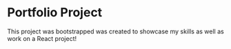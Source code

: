 # Portfolio Project
This project was bootstrapped was created to showcase my skills as well as work on a React project!


